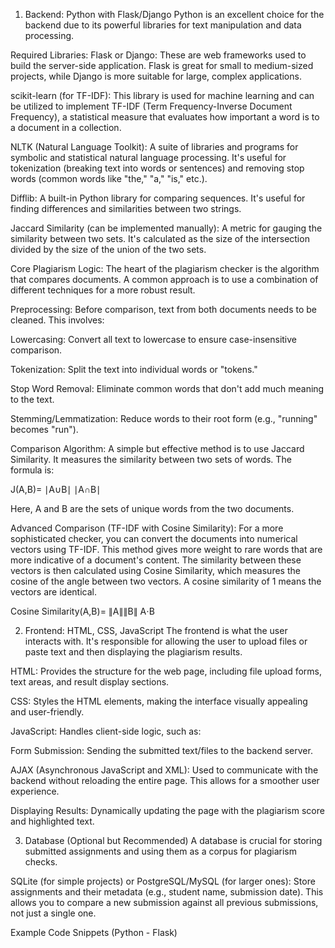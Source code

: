 1. Backend: Python with Flask/Django
Python is an excellent choice for the backend due to its powerful libraries for text manipulation and data processing.

Required Libraries:
Flask or Django: These are web frameworks used to build the server-side application. Flask is great for small to medium-sized projects, while Django is more suitable for large, complex applications.

scikit-learn (for TF-IDF): This library is used for machine learning and can be utilized to implement TF-IDF (Term Frequency-Inverse Document Frequency), a statistical measure that evaluates how important a word is to a document in a collection.

NLTK (Natural Language Toolkit): A suite of libraries and programs for symbolic and statistical natural language processing. It's useful for tokenization (breaking text into words or sentences) and removing stop words (common words like "the," "a," "is," etc.).

Difflib: A built-in Python library for comparing sequences. It's useful for finding differences and similarities between two strings.

Jaccard Similarity (can be implemented manually): A metric for gauging the similarity between two sets. It's calculated as the size of the intersection divided by the size of the union of the two sets.

Core Plagiarism Logic:
The heart of the plagiarism checker is the algorithm that compares documents. A common approach is to use a combination of different techniques for a more robust result.

Preprocessing: Before comparison, text from both documents needs to be cleaned. This involves:

Lowercasing: Convert all text to lowercase to ensure case-insensitive comparison.

Tokenization: Split the text into individual words or "tokens."

Stop Word Removal: Eliminate common words that don't add much meaning to the text.

Stemming/Lemmatization: Reduce words to their root form (e.g., "running" becomes "run").

Comparison Algorithm: A simple but effective method is to use Jaccard Similarity.  It measures the similarity between two sets of words. The formula is:

J(A,B)= 
∣A∪B∣
∣A∩B∣
​
 

Here, A and B are the sets of unique words from the two documents.

Advanced Comparison (TF-IDF with Cosine Similarity): For a more sophisticated checker, you can convert the documents into numerical vectors using TF-IDF. This method gives more weight to rare words that are more indicative of a document's content. The similarity between these vectors is then calculated using Cosine Similarity, which measures the cosine of the angle between two vectors. A cosine similarity of 1 means the vectors are identical.

Cosine Similarity(A,B)= 
∥A∥∥B∥
A⋅B
​
 
2. Frontend: HTML, CSS, JavaScript
The frontend is what the user interacts with. It's responsible for allowing the user to upload files or paste text and then displaying the plagiarism results.

HTML: Provides the structure for the web page, including file upload forms, text areas, and result display sections.

CSS: Styles the HTML elements, making the interface visually appealing and user-friendly.

JavaScript: Handles client-side logic, such as:

Form Submission: Sending the submitted text/files to the backend server.

AJAX (Asynchronous JavaScript and XML): Used to communicate with the backend without reloading the entire page. This allows for a smoother user experience.

Displaying Results: Dynamically updating the page with the plagiarism score and highlighted text.

3. Database (Optional but Recommended)
A database is crucial for storing submitted assignments and using them as a corpus for plagiarism checks.

SQLite (for simple projects) or PostgreSQL/MySQL (for larger ones): Store assignments and their metadata (e.g., student name, submission date). This allows you to compare a new submission against all previous submissions, not just a single one.

Example Code Snippets (Python - Flask)
